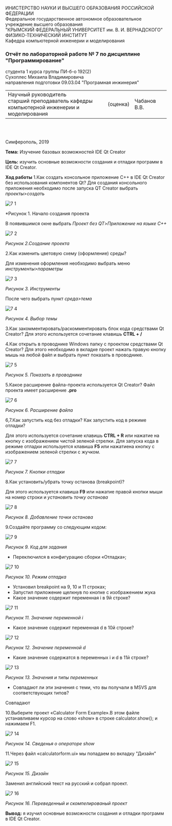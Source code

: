 ИНИСТЕРСТВО НАУКИ  И ВЫСШЕГО ОБРАЗОВАНИЯ РОССИЙСКОЙ ФЕДЕРАЦИИ  
Федеральное государственное автономное образовательное учреждение высшего образования  
"КРЫМСКИЙ ФЕДЕРАЛЬНЫЙ УНИВЕРСИТЕТ им. В. И. ВЕРНАДСКОГО"  
ФИЗИКО-ТЕХНИЧЕСКИЙ ИНСТИТУТ  
Кафедра компьютерной инженерии и моделирования
### Отчёт по лабораторной работе № 7 по дисциплине "Программирование"

студента 1 курса группы ПИ-б-о 192(2)  
Сухоплес Михаила Владимировича  
направления подготовки 09.03.04 "Програмная инжинерия"  

<table>
<tr><td>Научный руководитель<br/> старший преподаватель кафедры<br/> компьютерной инженерии и моделирования</td>
<td>(оценка)</td>
<td>Чабанов В.В.</td>
</tr>
</table>
<br/><br/>

Симферополь, 2019

**Тема:** Изучение базовых возможностей IDE Qt Creator

**Цель:** изучить основные возможности создания и отладки программ в IDE Qt Creator.

**Ход работы**
1.Как создать консольное приложение С++ в IDE Qt Creator без использования компонентов Qt?
Для создания консольного приложения необходимо после запуска QT Creator выбрать *проекты*>*создать*

![7 1](https://user-images.githubusercontent.com/55508481/84282992-229b8f00-ab43-11ea-946e-d6bff155971e.PNG)

*Рисунок 1. Начало создания проекта

В появившимся окне выбрать *Проект без QT*>*Приложение на языке С++*

![7 2](https://user-images.githubusercontent.com/55508481/84283324-8756e980-ab43-11ea-950a-a6a67c8f03cc.PNG)

*Рисунок  2.Создание проекта* 

2.Как изменить цветовую схему (оформление) среды?

Для изменения оформления необходимо выбрать меню *инструменты>параметры*

![7 3](https://user-images.githubusercontent.com/55508481/84283632-e4eb3600-ab43-11ea-905c-c986fa970df7.PNG)

*Рисунок 3. Инструменты* 

После чего выбрать пункт *среда>тема*

![7 4](https://user-images.githubusercontent.com/55508481/84283671-f2082500-ab43-11ea-89f1-6be3fb9ed123.PNG)

*Рисунок 4. Выбор темы* 

3.Как закомментировать/раскомментировать блок кода средствами Qt Creator?
Для этого используется сочетание клавишь **CTRL + /**

4.Как открыть в проводнике Windows папку с проектом средствами Qt Creator?
Для этого необходимо в вкладке проект нажать правую кнопку мышь на любой файл и выбрать пункт показать в проводнике. 

![7 5](https://user-images.githubusercontent.com/55508481/84284063-6a6ee600-ab44-11ea-889a-784d5b96c606.PNG)

*Рисунок 5. Показать в проводнике* 

5.Какое расширение файла-проекта используется Qt Creator?
Файл проекта имеет расширение **.pro**

![7 6](https://user-images.githubusercontent.com/55508481/84284236-9a1dee00-ab44-11ea-92aa-ab6c9b9f8cf2.PNG)

*Рисунок 6. Расширение файла*

6,7.Как запустить код без отладки? Как запустить код в режиме отладки?

Для этого используется сочетание клавишь **CTRL + R** или нажатие на кнопку с изображением чистой зеленой стрелки.  Для запуска кода в режиме отладки используется клавиша **F5** или нажатиена кнопку с изображением зеленой стрелки с жучком.

![7 7](https://user-images.githubusercontent.com/55508481/84284438-dbae9900-ab44-11ea-937f-dd525f606e1b.PNG)

*Рисунок 7. Кнопки отладки*

8.Как установить/убрать точку останова (breakpoint)?

Для этого используется клавиша **F9** или нажатие правой кнопки мыши на номер строки и *установить точку останова*

![7 8](https://user-images.githubusercontent.com/55508481/84284850-698a8400-ab45-11ea-886a-0a06adf29295.PNG)

*Рисунок 8. Добавление точки останова*

9.Создайте программу со следующим кодом:

![7 9](https://user-images.githubusercontent.com/55508481/84284989-93dc4180-ab45-11ea-849c-d93194b4c96c.PNG)

*Рисунок 9. Код для задания*

- Переключился в конфигурацию сборки «Отладка»;

![7 10](https://user-images.githubusercontent.com/55508481/84285170-ce45de80-ab45-11ea-8bb8-7bf009dc671b.PNG)

*Рисунок 10. Режим отладка*

- Установил breakpoint на 9, 10 и 11 строках;
- Запустил приложение щелкнув по кнопке с изображением жука 
- Какое значение содержит переменная i в 9й строке?

![7 11](https://user-images.githubusercontent.com/55508481/84285350-0b11d580-ab46-11ea-9317-d778271a3127.PNG)

*Рисунок 11. Значение переменной i*

- Какое значение содержит переменная d в 10й строке?

![7 12](https://user-images.githubusercontent.com/55508481/84285438-27ae0d80-ab46-11ea-96b6-f67ab9f9eb1f.PNG)

*Рисунок 12. Значение переменной d*


- Какие значение содержатся в переменных i и d в 11й строке?

![7 13](https://user-images.githubusercontent.com/55508481/84285506-38f71a00-ab46-11ea-8639-3ca1a60fcec0.PNG)

*Рисунок 13. Значения и типы переменных*


- Совпадают ли эти значения с теми, что вы получали в MSVS для соответствующих типов?

Совпадают

10.Выберите проект «Calculator Form Example».В этом файле устанавливаем курсор на слово «show» в строке calculator.show(); и нажимаем F1.

![7 14](https://user-images.githubusercontent.com/55508481/84285701-7360b700-ab46-11ea-9cab-f394ed9c37fb.PNG)

*Рисунок 14. Сведенья о операторе show*


11.Через файл «calculatorform.ui» мы попадаем во вкладку "Дизайн"

![7 15](https://user-images.githubusercontent.com/55508481/84285806-968b6680-ab46-11ea-9b9d-9be9b1f95a3f.PNG)

*Рисунок 15. Дизайн*

Заменил английский текст на русский и собрал проект.

![7 16](https://user-images.githubusercontent.com/55508481/84285844-a1de9200-ab46-11ea-9269-df131a85825f.PNG)

*Рисунок 16. Переведенный и скомпелированый проект*

**Вывод:** я изучил основные возможности создания и отладки программ в IDE Qt Creator.
